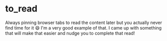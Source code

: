 # to_read
Always pinning browser tabs to read the content later but you actually never find time for it 😄 I'm a very good example of that. I came up with something that will make that easier and nudge you to complete that read!
